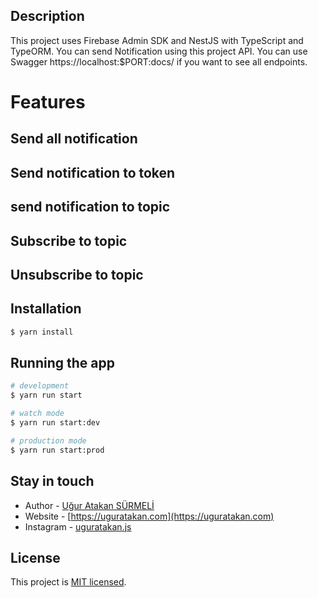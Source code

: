 ## Description
This project uses Firebase Admin SDK and NestJS with TypeScript and TypeORM.
You can send Notification using this project API.
You can use Swagger https://localhost:$PORT:docs/ if you want to see all endpoints.

# Features
## Send all notification
## Send notification to token
## send notification to topic
## Subscribe to topic
## Unsubscribe to topic


## Installation

```bash
$ yarn install
```

## Running the app

```bash
# development
$ yarn run start

# watch mode
$ yarn run start:dev

# production mode
$ yarn run start:prod
```

## Stay in touch

- Author - [Uğur Atakan SÜRMELİ](https://uguratakan.com)
- Website - [https://uguratakan.com](https://uguratakan.com)
- Instagram - [uguratakan.js](https://instagram.com/uguratakan.js)

## License

This project is [MIT licensed](LICENSE).
